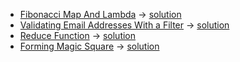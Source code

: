  - [Fibonacci Map And Lambda](https://www.hackerrank.com/challenges/map-and-lambda-expression) -> [solution](https://github.com/yourhostel/hw_devops/blob/main/python/hackerrank/%20fibonacci_map_and_lambda.py)
 - [Validating Email Addresses With a Filter](https://www.hackerrank.com/challenges/validate-list-of-email-address-with-filter) -> [solution](https://github.com/yourhostel/hw_devops/blob/main/python/hackerrank/email_validation.py)
 - [Reduce Function](https://www.hackerrank.com/challenges/reduce-function) -> [solution](https://github.com/yourhostel/hw_devops/blob/main/python/hackerrank/reduce_function.py)
 - [Forming Magic Square](https://www.hackerrank.com/challenges/climbing-the-leaderboard) -> [solution](https://github.com/yourhostel/hw_devops/blob/main/python/hackerrank/magic-square-forming.py)